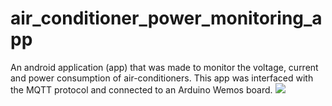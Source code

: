 # air_conditioner_power_monitoring_app
An android application (app) that was made to monitor the voltage, current and power consumption of air-conditioners. This app was interfaced with the MQTT protocol and connected to an Arduino Wemos board.
![]("app_image/project_image.JPG")
